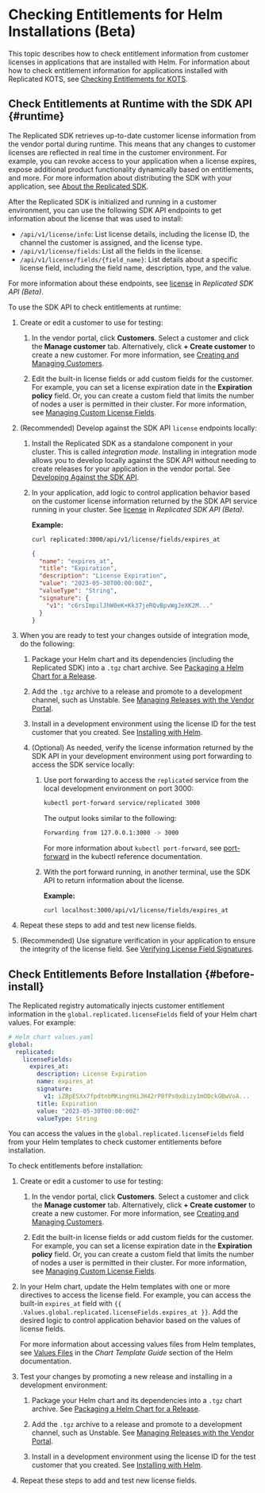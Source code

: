 # Checking Entitlements for Helm Installations (Beta)

This topic describes how to check entitlement information from customer licenses in applications that are installed with Helm. For information about how to check entitlement information for applications installed with Replicated KOTS, see [Checking Entitlements for KOTS](licenses-referencing-fields).

## Check Entitlements at Runtime with the SDK API {#runtime}

The Replicated SDK retrieves up-to-date customer license information from the vendor portal during runtime. This means that any changes to customer licenses are reflected in real time in the customer environment. For example, you can revoke access to your application when a license expires, expose additional product functionality dynamically based on entitlements, and more. For more information about distributing the SDK with your application, see [About the Replicated SDK](replicated-sdk-overview).

After the Replicated SDK is initialized and running in a customer environment, you can use the following SDK API endpoints to get information about the license that was used to install:
* `/api/v1/license/info`: List license details, including the license ID, the channel the customer is assigned, and the license type.
* `/api/v1/license/fields`: List all the fields in the license.  
* `/api/v1/license/fields/{field_name}`: List details about a specific license field, including the field name, description, type, and the value.

For more information about these endpoints, see [license](/reference/replicated-sdk-apis#license) in _Replicated SDK API (Beta)_.

To use the SDK API to check entitlements at runtime:

1. Create or edit a customer to use for testing:

   1. In the vendor portal, click **Customers**. Select a customer and click the **Manage customer** tab. Alternatively, click **+ Create customer** to create a new customer. For more information, see [Creating and Managing Customers](/vendor/releases-creating-customer).

   1. Edit the built-in license fields or add custom fields for the customer. For example, you can set a license expiration date in the **Expiration policy** field. Or, you can create a custom field that limits the number of nodes a user is permitted in their cluster. For more information, see [Managing Custom License Fields](/vendor/licenses-adding-custom-fields).

1. (Recommended) Develop against the SDK API `license` endpoints locally:

   1. Install the Replicated SDK as a standalone component in your cluster. This is called _integration mode_. Installing in integration mode allows you to develop locally against the SDK API without needing to create releases for your application in the vendor portal. See [Developing Against the SDK API](/vendor/replicated-sdk-development).

   1. In your application, add logic to control application behavior based on the customer license information returned by the SDK API service running in your cluster. See [license](/reference/replicated-sdk-apis#license) in _Replicated SDK API (Beta)_.

      **Example:**

      ```bash
      curl replicated:3000/api/v1/license/fields/expires_at
      ```

      ```json
      {
        "name": "expires_at",
        "title": "Expiration",
        "description": "License Expiration",
        "value": "2023-05-30T00:00:00Z",
        "valueType": "String",
        "signature": {
          "v1": "c6rsImpilJhW0eK+Kk37jeRQvBpvWgJeXK2M..."
        }
      }
      ```

1. When you are ready to test your changes outside of integration mode, do the following:

   1. Package your Helm chart and its dependencies (including the Replicated SDK) into a `.tgz` chart archive. See [Packaging a Helm Chart for a Release](helm-install-release).

   1. Add the `.tgz` archive to a release and promote to a development channel, such as Unstable. See [Managing Releases with the Vendor Portal](/vendor/releases-creating-releases).

   1. Install in a development environment using the license ID for the test customer that you created. See [Installing with Helm](install-with-helm).

   1. (Optional) As needed, verify the license information returned by the SDK API in your development environment using port forwarding to access the SDK service locally:

      1. Use port forwarding to access the `replicated` service from the local development environment on port 3000:

         ```bash
         kubectl port-forward service/replicated 3000
         ```

         The output looks similar to the following:

         ```bash
         Forwarding from 127.0.0.1:3000 -> 3000
         ```

         For more information about `kubectl port-forward`, see [port-forward](https://kubernetes.io/docs/reference/generated/kubectl/kubectl-commands#port-forward) in the kubectl reference documentation.

      1. With the port forward running, in another terminal, use the SDK API to return information about the license.

         **Example:**

         ```
         curl localhost:3000/api/v1/license/fields/expires_at
         ```

1. Repeat these steps to add and test new license fields.

1. (Recommended) Use signature verification in your application to ensure the integrity of the license field. See [Verifying License Field Signatures](/vendor/licenses-verify-fields-sdk-api).

## Check Entitlements Before Installation {#before-install}

The Replicated registry automatically injects customer entitlement information in the `global.replicated.licenseFields` field of your Helm chart values. For example:

```yaml
# Helm chart values.yaml
global:
  replicated:
    licenseFields:
      expires_at:
        description: License Expiration
        name: expires_at
        signature:
          v1: iZBpESXx7fpdtnbMKingYHiJH42rP8fPs0x8izy1mODckGBwVoA... 
        title: Expiration
        value: "2023-05-30T00:00:00Z"
        valueType: String  
```

You can access the values in the `global.replicated.licenseFields` field from your Helm templates to check customer entitlements before installation.

To check entitlements before installation:

1. Create or edit a customer to use for testing:

   1. In the vendor portal, click **Customers**. Select a customer and click the **Manage customer** tab. Alternatively, click **+ Create customer** to create a new customer. For more information, see [Creating and Managing Customers](/vendor/releases-creating-customer).

   1. Edit the built-in license fields or add custom fields for the customer. For example, you can set a license expiration date in the **Expiration policy** field. Or, you can create a custom field that limits the number of nodes a user is permitted in their cluster. For more information, see [Managing Custom License Fields](/vendor/licenses-adding-custom-fields).

1. In your Helm chart, update the Helm templates with one or more directives to access the license field. For example, you can access the built-in `expires_at` field with `{{ .Values.global.replicated.licenseFields.expires_at }}`. Add the desired logic to control application behavior based on the values of license fields.

   For more information about accessing values files from Helm templates, see [Values Files](https://helm.sh/docs/chart_template_guide/values_files/) in the _Chart Template Guide_ section of the Helm documentation.

1. Test your changes by promoting a new release and installing in a development environment:
   
   1. Package your Helm chart and its dependencies into a `.tgz` chart archive. See [Packaging a Helm Chart for a Release](helm-install-release).
   
   1. Add the `.tgz` archive to a release and promote to a development channel, such as Unstable. See [Managing Releases with the Vendor Portal](/vendor/releases-creating-releases).
   
   1. Install in a development environment using the license ID for the test customer that you created. See [Installing with Helm](install-with-helm).

1. Repeat these steps to add and test new license fields.